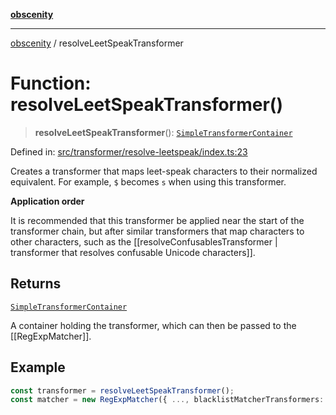[**obscenity**](../README.md)

***

[obscenity](../README.md) / resolveLeetSpeakTransformer

# Function: resolveLeetSpeakTransformer()

> **resolveLeetSpeakTransformer**(): [`SimpleTransformerContainer`](../interfaces/SimpleTransformerContainer.md)

Defined in: [src/transformer/resolve-leetspeak/index.ts:23](https://github.com/jo3-l/obscenity/blob/df55df57c9cde0cfef01d92ac049af8e5d6ff36a/src/transformer/resolve-leetspeak/index.ts#L23)

Creates a transformer that maps leet-speak characters to their normalized
equivalent. For example, `$` becomes `s` when using this transformer.

**Application order**

It is recommended that this transformer be applied near the start of the
transformer chain, but after similar transformers that map characters to
other characters, such as the [[resolveConfusablesTransformer | transformer
that resolves confusable Unicode characters]].

## Returns

[`SimpleTransformerContainer`](../interfaces/SimpleTransformerContainer.md)

A container holding the transformer, which can then be passed to the
[[RegExpMatcher]].

## Example

```typescript
const transformer = resolveLeetSpeakTransformer();
const matcher = new RegExpMatcher({ ..., blacklistMatcherTransformers: [transformer] });
```
